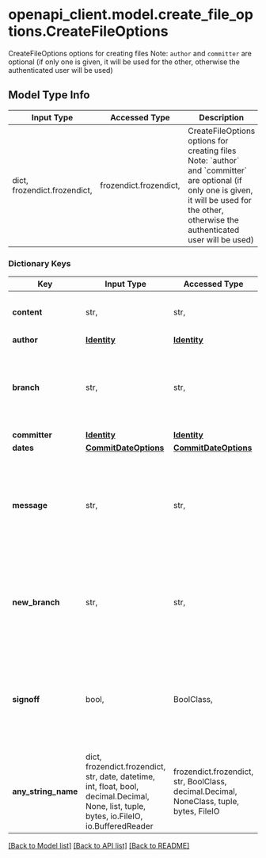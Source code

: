 # openapi_client.model.create_file_options.CreateFileOptions

CreateFileOptions options for creating files Note: `author` and `committer` are optional (if only one is given, it will be used for the other, otherwise the authenticated user will be used)

## Model Type Info
Input Type | Accessed Type | Description | Notes
------------ | ------------- | ------------- | -------------
dict, frozendict.frozendict,  | frozendict.frozendict,  | CreateFileOptions options for creating files Note: &#x60;author&#x60; and &#x60;committer&#x60; are optional (if only one is given, it will be used for the other, otherwise the authenticated user will be used) | 

### Dictionary Keys
Key | Input Type | Accessed Type | Description | Notes
------------ | ------------- | ------------- | ------------- | -------------
**content** | str,  | str,  | content must be base64 encoded | 
**author** | [**Identity**](Identity.md) | [**Identity**](Identity.md) |  | [optional] 
**branch** | str,  | str,  | branch (optional) to base this file from. if not given, the default branch is used | [optional] 
**committer** | [**Identity**](Identity.md) | [**Identity**](Identity.md) |  | [optional] 
**dates** | [**CommitDateOptions**](CommitDateOptions.md) | [**CommitDateOptions**](CommitDateOptions.md) |  | [optional] 
**message** | str,  | str,  | message (optional) for the commit of this file. if not supplied, a default message will be used | [optional] 
**new_branch** | str,  | str,  | new_branch (optional) will make a new branch from &#x60;branch&#x60; before creating the file | [optional] 
**signoff** | bool,  | BoolClass,  | Add a Signed-off-by trailer by the committer at the end of the commit log message. | [optional] 
**any_string_name** | dict, frozendict.frozendict, str, date, datetime, int, float, bool, decimal.Decimal, None, list, tuple, bytes, io.FileIO, io.BufferedReader | frozendict.frozendict, str, BoolClass, decimal.Decimal, NoneClass, tuple, bytes, FileIO | any string name can be used but the value must be the correct type | [optional]

[[Back to Model list]](../../README.md#documentation-for-models) [[Back to API list]](../../README.md#documentation-for-api-endpoints) [[Back to README]](../../README.md)

